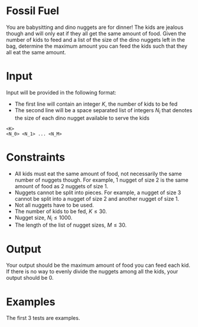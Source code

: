 # Fossil Fuel
You are babysitting and dino nuggets are for dinner! The kids are jealous though and will only eat if they all get the same amount of food. Given the number of kids to feed and a list of the size of the dino nuggets left in the bag, determine the maximum amount you can feed the kids such that they all eat the same amount.

# Input
Input will be provided in the following format:

* The first line will contain an integer $K$, the number of kids to be fed
* The second line will be a space separated list of integers $N_i$ that denotes the size of each dino nugget available to serve the kids

```
<K>
<N_0> <N_1> ... <N_M>
```

# Constraints

* All kids must eat the same amount of food, not necessarily the same number of nuggets though. For example, 1 nugget of size 2 is the same amount of food as 2 nuggets of size 1.
* Nuggets cannot be split into pieces. For example, a nugget of size 3 cannot be split into a nugget of size 2 and another nugget of size 1.
* Not all nuggets have to be used.
* The number of kids to be fed, $K \leq 30$.
* Nugget size, $N_i \leq 1000$.
* The length of the list of nugget sizes, $M \leq 30$.

# Output
Your output should be the maximum amount of food you can feed each kid. If there is no way to evenly divide the nuggets among all the kids, your output should be 0.

# Examples
The first 3 tests are examples.